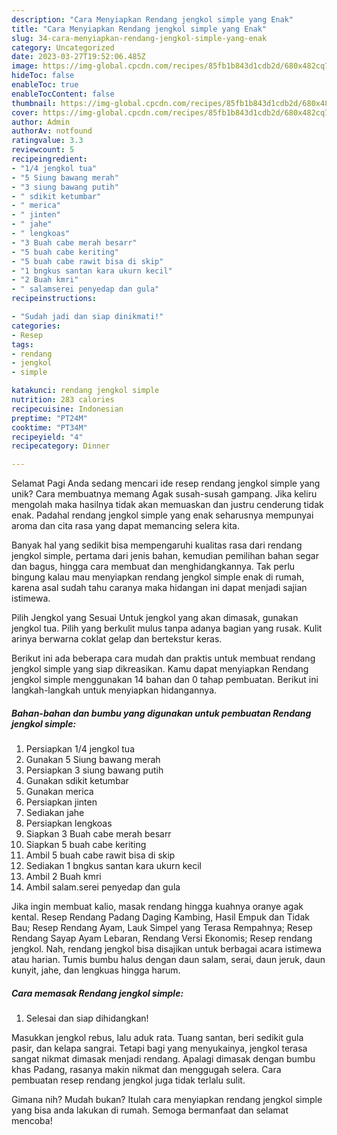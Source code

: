 ```yaml
---
description: "Cara Menyiapkan Rendang jengkol simple yang Enak"
title: "Cara Menyiapkan Rendang jengkol simple yang Enak"
slug: 34-cara-menyiapkan-rendang-jengkol-simple-yang-enak
category: Uncategorized
date: 2023-03-27T19:52:06.485Z
image: https://img-global.cpcdn.com/recipes/85fb1b843d1cdb2d/680x482cq70/rendang-jengkol-simple-foto-resep-utama.jpg
hideToc: false
enableToc: true
enableTocContent: false
thumbnail: https://img-global.cpcdn.com/recipes/85fb1b843d1cdb2d/680x482cq70/rendang-jengkol-simple-foto-resep-utama.jpg
cover: https://img-global.cpcdn.com/recipes/85fb1b843d1cdb2d/680x482cq70/rendang-jengkol-simple-foto-resep-utama.jpg
author: Admin
authorAv: notfound
ratingvalue: 3.3
reviewcount: 5
recipeingredient:
- "1/4 jengkol tua"
- "5 Siung bawang merah"
- "3 siung bawang putih"
- " sdikit ketumbar"
- " merica"
- " jinten"
- " jahe"
- " lengkoas"
- "3 Buah cabe merah besarr"
- "5 buah cabe keriting"
- "5 buah cabe rawit bisa di skip"
- "1 bngkus santan kara ukurn kecil"
- "2 Buah kmri"
- " salamserei penyedap dan gula"
recipeinstructions:

- "Sudah jadi dan siap dinikmati!"
categories:
- Resep
tags:
- rendang
- jengkol
- simple

katakunci: rendang jengkol simple 
nutrition: 283 calories
recipecuisine: Indonesian
preptime: "PT24M"
cooktime: "PT34M"
recipeyield: "4"
recipecategory: Dinner

---
```



Selamat Pagi Anda sedang mencari ide resep rendang jengkol simple yang unik? Cara membuatnya memang Agak susah-susah gampang. Jika keliru mengolah maka hasilnya tidak akan memuaskan dan justru cenderung tidak enak. Padahal rendang jengkol simple yang enak seharusnya mempunyai aroma dan cita rasa yang dapat memancing selera kita.


Banyak hal yang sedikit bisa mempengaruhi kualitas rasa dari rendang jengkol simple, pertama dari jenis bahan, kemudian pemilihan bahan segar dan bagus, hingga cara membuat dan menghidangkannya. Tak perlu bingung kalau mau menyiapkan rendang jengkol simple enak di rumah, karena asal sudah tahu caranya maka hidangan ini dapat menjadi sajian istimewa.

Pilih Jengkol yang Sesuai Untuk jengkol yang akan dimasak, gunakan jengkol tua. Pilih yang berkulit mulus tanpa adanya bagian yang rusak. Kulit arinya berwarna coklat gelap dan bertekstur keras.


Berikut ini ada beberapa cara mudah dan praktis untuk membuat rendang jengkol simple yang siap dikreasikan. Kamu dapat menyiapkan Rendang jengkol simple menggunakan 14 bahan dan 0 tahap pembuatan. Berikut ini langkah-langkah untuk menyiapkan hidangannya.

<!--inarticleads1-->

##### Bahan-bahan dan bumbu yang digunakan untuk pembuatan Rendang jengkol simple:

1. Persiapkan 1/4 jengkol tua
1. Gunakan 5 Siung bawang merah
1. Persiapkan 3 siung bawang putih
1. Gunakan  sdikit ketumbar
1. Gunakan  merica
1. Persiapkan  jinten
1. Sediakan  jahe
1. Persiapkan  lengkoas
1. Siapkan 3 Buah cabe merah besarr
1. Siapkan 5 buah cabe keriting
1. Ambil 5 buah cabe rawit bisa di skip
1. Sediakan 1 bngkus santan kara ukurn kecil
1. Ambil 2 Buah kmri
1. Ambil  salam.serei penyedap dan gula


Jika ingin membuat kalio, masak rendang hingga kuahnya oranye agak kental. Resep Rendang Padang Daging Kambing, Hasil Empuk dan Tidak Bau; Resep Rendang Ayam, Lauk Simpel yang Terasa Rempahnya; Resep Rendang Sayap Ayam Lebaran, Rendang Versi Ekonomis; Resep rendang jengkol. Nah, rendang jengkol bisa disajikan untuk berbagai acara istimewa atau harian. Tumis bumbu halus dengan daun salam, serai, daun jeruk, daun kunyit, jahe, dan lengkuas hingga harum. 

<!--inarticleads2-->

##### Cara memasak Rendang jengkol simple:


1. Selesai dan siap dihidangkan!

Masukkan jengkol rebus, lalu aduk rata. Tuang santan, beri sedikit gula pasir, dan kelapa sangrai. Tetapi bagi yang menyukainya, jengkol terasa sangat nikmat dimasak menjadi rendang. Apalagi dimasak dengan bumbu khas Padang, rasanya makin nikmat dan menggugah selera. Cara pembuatan resep rendang jengkol juga tidak terlalu sulit. 

Gimana nih? Mudah bukan? Itulah cara menyiapkan rendang jengkol simple yang bisa anda lakukan di rumah. Semoga bermanfaat dan selamat mencoba!
